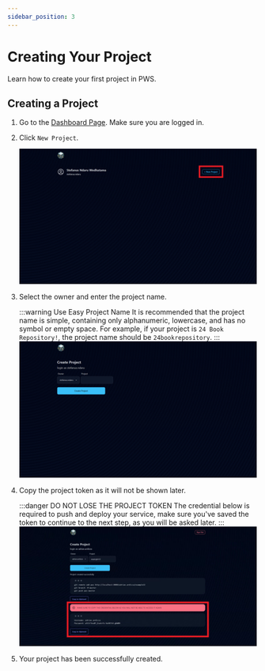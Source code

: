 ```yaml
---
sidebar_position: 3
---
```


# Creating Your Project
Learn how to create your first project in PWS.

## Creating a Project
1. Go to the [Dashboard Page](https://stndar.dev/dashboard). Make sure you are logged in.
2. Click `New Project`.    
   
   ![New Project](./img/create-project.png)
3. Select the owner and enter the project name.    
   
    :::warning Use Easy Project Name
    It is recommended that the project name is simple, containing only alphanumeric, lowercase, and has no symbol or empty space. For example, if your project is `24 Book Repository!`, the project name should be `24bookrepository`.
    :::
    ![Project Form](./img/project-form.png)
    
4. Copy the project token as it will not be shown later.
   
    :::danger DO NOT LOSE THE PROJECT TOKEN
    The credential below is required to push and deploy your service, make sure you've saved the token to continue to the next step, as you will be asked later.
    :::
    ![Token](./img/token.png)

5. Your project has been successfully created.